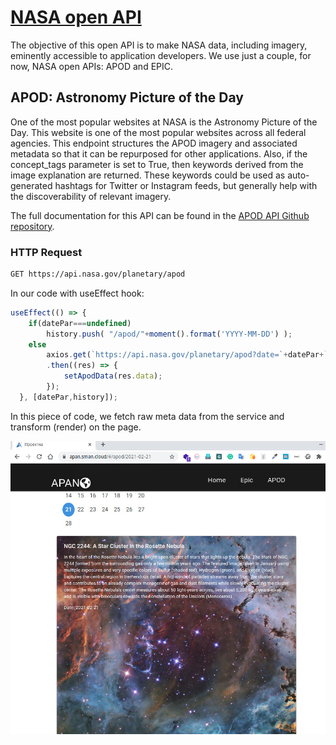 # [NASA open API](https://api.nasa.gov/)

The objective of this open API is to make NASA data, including imagery, eminently accessible to application developers.
We use just a couple, for now, NASA open APIs: APOD and EPIC.

## APOD: Astronomy Picture of the Day

  One of the most popular websites at NASA is the Astronomy Picture of the Day. This website is one of the most popular websites across all federal agencies. This endpoint structures the APOD imagery and associated metadata so that it can be repurposed for other applications. Also, if the concept_tags parameter is set to True, then keywords derived from the image explanation are returned. These keywords could be used as auto-generated hashtags for Twitter or Instagram feeds, but generally help with the discoverability of relevant imagery.

  The full documentation for this API can be found in the [APOD API Github repository](https://github.com/nasa/apod-api).

### HTTP Request

```sh
GET https://api.nasa.gov/planetary/apod
```

In our code with useEffect hook:

```jsx
useEffect(() => {
    if(datePar===undefined)
        history.push( "/apod/"+moment().format('YYYY-MM-DD') );
    else        
        axios.get(`https://api.nasa.gov/planetary/apod?date=`+datePar+`&api_key=zLcj2YQqAcjw4XMvcJPgZUtlbReqV1MonlwC8iqG`)
        .then((res) => {
            setApodData(res.data);
        });
  }, [datePar,history]);
```

In this piece of code, we fetch raw meta data from the service and transform (render) on the page.

![APOD screen](./screens/apod.jpg)
